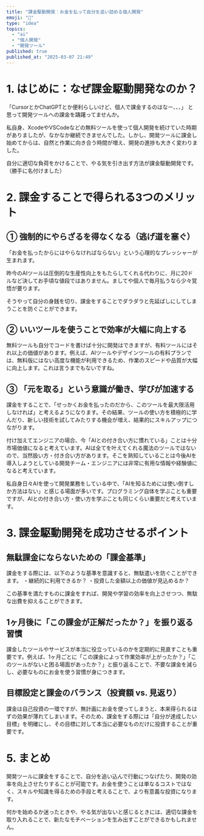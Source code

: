 ```yaml
---
title: "課金駆動開発：お金を払って自分を追い詰める個人開発"
emoji: "🔨"
type: "idea"
topics:
  - "ai"
  - "個人開発"
  - "開発ツール"
published: true
published_at: "2025-03-07 21:49"
---
```


# 1. はじめに：なぜ課金駆動開発なのか？

「CursorとかChatGPTとか便利らしいけど、個人で課金するのはなー、、、」
と思って開発ツールへの課金を躊躇ってませんか。

私自身、XcodeやVSCodeなどの無料ツールを使って個人開発を続けていた時期がありましたが、なかなか継続できませんでした。しかし、開発ツールに課金し始めてからは、自然と作業に向き合う時間が増え、開発の進捗も大きく変わりました。

自分に適切な負荷をかけることで、やる気を引き出す方法が課金駆動開発です。
（勝手に名付けました）

# 2. 課金することで得られる3つのメリット

## ① 強制的にやらざるを得なくなる（逃げ道を塞ぐ）

「お金を払ったからにはやらなければならない」という心理的なプレッシャーが生まれます。

昨今のAIツールは圧倒的な生産性向上をもたらしてくれる代わりに、月に20ドルなど決してお手頃な値段ではありません。ましてや個人で毎月払うなら少々覚悟が要ります。

そうやって自分の身銭を切り、課金をすることでダラダラと先延ばしにしてしまうことを防ぐことができます。

## ② いいツールを使うことで効率が大幅に向上する

無料ツールも自分でコードを書けば十分に開発はできますが、有料ツールにはそれ以上の価値があります。例えば、AIツールやデザインツールの有料プランでは、無料版にはない高度な機能が利用できるため、作業のスピードや品質が大幅に向上します。これは言うまでもないですね。

## ③ 「元を取る」という意識が働き、学びが加速する

課金をすることで、「せっかくお金を払ったのだから、このツールを最大限活用しなければ」と考えるようになります。その結果、ツールの使い方を積極的に学んだり、新しい技術を試してみたりする機会が増え、結果的にスキルアップにつながります。

付け加えてエンジニアの場合、今「AIとの付き合い方に慣れている」ことは十分市場価値になると考えています。AIは全てを叶えてくれる魔法のツールではないので、当然扱い方・付き合い方があります。そこを熟知していることは今後AIを導入しようとしている開発チーム・エンジニアには非常に有用な情報や経験値になると考えています。

私自身日々AIを使って開発業務をしている中で、「AIを知るためには使い倒すしか方法はない」と感じる場面が多いです。プログラミング自体を学ぶことも重要ですが、AIとの付き合い方・使い方を学ぶことも同じくらい重要だと考えています。

# 3. 課金駆動開発を成功させるポイント

## 無駄課金にならないための「課金基準」

課金をする際には、以下のような基準を意識すると、無駄遣いを防ぐことができます。
・継続的に利用できるか？
・投資した金額以上の価値が見込めるか？

この基準を満たすものに課金をすれば、開発や学習の効率を向上させつつ、無駄な出費を抑えることができます。

## 1ヶ月後に「この課金が正解だったか？」を振り返る習慣

課金したツールやサービスが本当に役立っているのかを定期的に見直すことも重要です。例えば、1ヶ月ごとに「この課金によって作業効率が上がったか？」「このツールがないと困る場面があったか？」と振り返ることで、不要な課金を減らし、必要なものにお金を使う習慣が身につきます。

## 目標設定と課金のバランス（投資額 vs. 見返り）

課金は自己投資の一環ですが、無計画にお金を使ってしまうと、本来得られるはずの効果が薄れてしまいます。そのため、課金をする際には「自分が達成したい目標」を明確にし、その目標に対して本当に必要なものだけに投資することが重要です。

# 5. まとめ

開発ツールに課金をすることで、自分を追い込んで行動につなげたり、開発の効率を向上させたりすることが可能です。お金を使うことは単なるコストではなく、スキルや知識を得るための手段と考えることで、より有意義な投資になります。

何かを始めるか迷ったときや、やる気が出ないと感じるときには、適切な課金を取り入れることで、新たなモチベーションを生み出すことができるかもしれません。